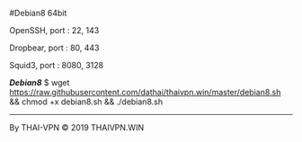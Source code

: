 #Debian8 64bit

OpenSSH, port : 22, 143

Dropbear, port : 80, 443

Squid3, port : 8080, 3128

*******Debian8*******
$ wget https://raw.githubusercontent.com/dathai/thaivpn.win/master/debian8.sh && chmod +x debian8.sh && ./debian8.sh
***********************
By THAI-VPN © 2019 THAIVPN.WIN
